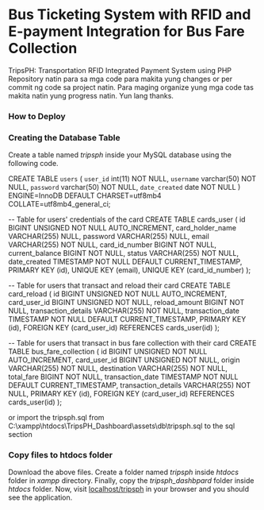# Bus Ticketing System with RFID and E-payment Integration for Bus Fare Collection
TripsPH: Transportation RFID Integrated Payment System using PHP
Repository natin para sa mga code para makita yung changes or per commit ng code sa project natin. Para 
maging organize yung mga code tas makita natin yung progress natin. Yun lang thanks.

### ****How to Deploy****
### ****Creating the Database Table****

Create a table named *tripsph* inside your MySQL database using the following code.

CREATE TABLE `users` (
  `user_id` int(11) NOT NULL,
  `username` varchar(50) NOT NULL,
  `password` varchar(50) NOT NULL,
  `date_created` date NOT NULL
) ENGINE=InnoDB DEFAULT CHARSET=utf8mb4 COLLATE=utf8mb4_general_ci;

-- Table for users' credentials of the card
CREATE TABLE cards_user (
    id BIGINT UNSIGNED NOT NULL AUTO_INCREMENT,
    card_holder_name VARCHAR(255) NULL,
    password VARCHAR(255) NULL,
    email VARCHAR(255) NOT NULL,
    card_id_number BIGINT NOT NULL,
    current_balance BIGINT NOT NULL,
    status VARCHAR(255) NOT NULL,
    date_created TIMESTAMP NOT NULL DEFAULT CURRENT_TIMESTAMP,
    PRIMARY KEY (id),
    UNIQUE KEY (email),
    UNIQUE KEY (card_id_number)
);

-- Table for users that transact and reload their card
CREATE TABLE card_reload (
    id BIGINT UNSIGNED NOT NULL AUTO_INCREMENT,
    card_user_id BIGINT UNSIGNED NOT NULL,
    reload_amount BIGINT NOT NULL,
    transaction_details VARCHAR(255) NOT NULL,
    transaction_date TIMESTAMP NOT NULL DEFAULT CURRENT_TIMESTAMP,
    PRIMARY KEY (id),
    FOREIGN KEY (card_user_id) REFERENCES cards_user(id)
);

-- Table for users that transact in bus fare collection with their card
CREATE TABLE bus_fare_collection (
    id BIGINT UNSIGNED NOT NULL AUTO_INCREMENT,
    card_user_id BIGINT UNSIGNED NOT NULL,
    origin VARCHAR(255) NOT NULL,
    destination VARCHAR(255) NOT NULL,
    total_fare BIGINT NOT NULL,
    transaction_date TIMESTAMP NOT NULL DEFAULT CURRENT_TIMESTAMP,
    transaction_details VARCHAR(255) NOT NULL,
    PRIMARY KEY (id),
    FOREIGN KEY (card_user_id) REFERENCES cards_user(id)
);

or import the tripsph.sql from C:\xampp\htdocs\TripsPH_Dashboard\assets\db\tripsph.sql to the sql section

### ****Copy files to htdocs folder****

Download the above files. Create a folder named *tripsph* inside *htdocs* folder in *xampp* directory. Finally, copy the *tripsph_dashbpard* folder inside *htdocs* folder. Now, visit [localhost/tripsph](http://localhost/tripsph_dashboard) in your browser and you should see the application.
